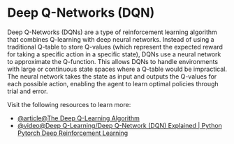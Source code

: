 # Deep Q-Networks (DQN)

Deep Q-Networks (DQNs) are a type of reinforcement learning algorithm that combines Q-learning with deep neural networks. Instead of using a traditional Q-table to store Q-values (which represent the expected reward for taking a specific action in a specific state), DQNs use a neural network to approximate the Q-function. This allows DQNs to handle environments with large or continuous state spaces where a Q-table would be impractical. The neural network takes the state as input and outputs the Q-values for each possible action, enabling the agent to learn optimal policies through trial and error.

Visit the following resources to learn more:

- [@article@The Deep Q-Learning Algorithm](https://huggingface.co/learn/deep-rl-course/en/unit3/deep-q-algorithm)
- [@video@Deep Q-Learning/Deep Q-Network (DQN) Explained | Python Pytorch Deep Reinforcement Learning](https://www.youtube.com/watch?v=EUrWGTCGzlA)